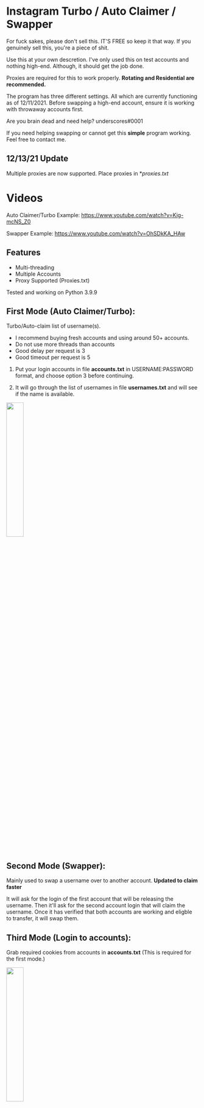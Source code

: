# Instagram Turbo / Auto Claimer / Swapper
For fuck sakes, please don't sell this. IT'S FREE so keep it that way. If you genuinely sell this, you're a piece of shit.

Use this at your own descretion. I've only used this on test accounts and nothing high-end. Although, it should get the job done.

Proxies are required for this to work properly. **Rotating and Residential are recommended.**

The program has three different settings. All which are currently functioning as of 12/11/2021. Before swapping a high-end account, ensure it is working with throwaway accounts first.

Are you brain dead and need help? underscores#0001

If you need helping swapping or cannot get this **simple** program working. Feel free to contact me.

## **12/13/21 Update**

Multiple proxies are now supported. Place proxies in **proxies.txt*

# Videos
Auto Claimer/Turbo Example: https://www.youtube.com/watch?v=Kig-mcNS_Z0

Swapper Example: https://www.youtube.com/watch?v=OhSDkKA_HAw

## Features
- Multi-threading
- Multiple Accounts
- Proxy Supported (Proxies.txt)

Tested and working on Python 3.9.9

## First Mode (Auto Claimer/Turbo):
Turbo/Auto-claim list of username(s).

* I recommend buying fresh accounts and using around 50+ accounts.
* Do not use more threads than accounts
* Good delay per request is 3
* Good timeout per request is 5

1) Put your login accounts in file **accounts.txt** in USERNAME:PASSWORD format, and choose option 3 before continuing.

2) It will go through the list of usernames in file **usernames.txt** and will see if the name is available.

<img src="https://i.imgur.com/gnADczc.png" width="30%" />

## Second Mode (Swapper):
Mainly used to swap a username over to another account. **Updated to claim faster**

It will ask for the login of the first account that will be releasing the username. Then it'll ask for the second account login that will claim the username. Once it has verified that both accounts are working and eligble to transfer, it will swap them.

## Third Mode (Login to accounts):
Grab required cookies from accounts in **accounts.txt** (This is required for the first mode.)

<img src="https://i.imgur.com/Du9AwCD.png" width="30%" />
